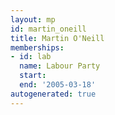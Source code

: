 ```yaml
---
layout: mp
id: martin_oneill
title: Martin O'Neill
memberships:
- id: lab
  name: Labour Party
  start: 
  end: '2005-03-18'
autogenerated: true
---
```

